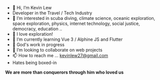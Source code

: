 - 👋 Hi, I’m Kevin Lew
- Developer in the Travel / Tech Industry
- 👀 I’m interested in scuba diving, climate science, oceanic exploration, space exploration, physics, internet technology, social justice, democracy, education ..
- 🧡 I love exploration!
- 🌱 I’m currently learning Vue 3 / Alphine JS and Flutter
- 🙏 God's work in progress
- 💞️ I’m looking to collaborate on web projects
- 📫 How to reach me ... kevinlew27@gmail.com
- Hates being boxed-in

**We are more than conquerors through him who loved us**

<!---
lewweiming/lewweiming is a ✨ special ✨ repository because its `README.md` (this file) appears on your GitHub profile.
You can click the Preview link to take a look at your changes.
--->
